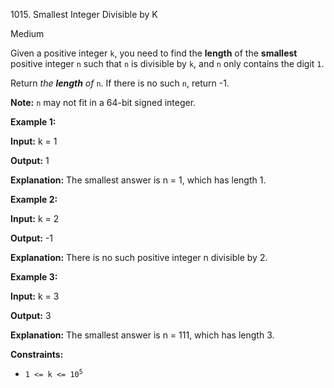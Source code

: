1015\. Smallest Integer Divisible by K

Medium

Given a positive integer `k`, you need to find the **length** of the **smallest** positive integer `n` such that `n` is divisible by `k`, and `n` only contains the digit `1`.

Return _the **length** of_ `n`. If there is no such `n`, return -1.

**Note:** `n` may not fit in a 64-bit signed integer.

**Example 1:**

**Input:** k = 1

**Output:** 1

**Explanation:** The smallest answer is n = 1, which has length 1.

**Example 2:**

**Input:** k = 2

**Output:** -1

**Explanation:** There is no such positive integer n divisible by 2.

**Example 3:**

**Input:** k = 3

**Output:** 3

**Explanation:** The smallest answer is n = 111, which has length 3.

**Constraints:**

*   <code>1 <= k <= 10<sup>5</sup></code>